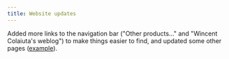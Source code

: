 ```yaml
---
title: Website updates
---
```


Added more links to the navigation bar ("Other products..." and "Wincent Colaiuta's weblog") to make things easier to find, and updated some other pages ([example](http://www.wincent.com/a/support/activation/)).
